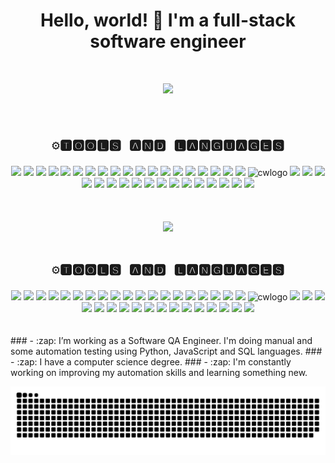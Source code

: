 <h1 align="center">
Hello, world! 👋 I'm a full-stack software engineer  <h1 align="center">
  <div align="center">
  <img src="https://cdn-thumbs.comidoc.net/750/webp/3111548_46f1_2.webp">
    </div>
<br>
<h2 align="center"> <pre>⚙️🆃🅾🅾🅻🆂 🅰🅽🅳 🅻🅰🅽🅶🆄🅰🅶🅴🆂</pre></h2>
  <div align="center">
<img src="https://img.shields.io/badge/JavaScript-323330?style=for-the-badge&logo=javascript&logoColor=F7DF1E"> <img src="https://img.shields.io/badge/Python-FFD43B?style=for-the-badge&logo=python&logoColor=blue"> <img src="https://img.shields.io/badge/HTML5-E34F26?style=for-the-badge&logo=html5&logoColor=white">  <img src="https://img.shields.io/badge/MySQL-005C84?style=for-the-badge&logo=mysql&logoColor=white"> <img src="https://img.shields.io/badge/CSS3-1572B6?style=for-the-badge&logo=css3&logoColor=white"> <img src="https://img.shields.io/badge/Postman-FF6C37?style=for-the-badge&logo=Postman&logoColor=white"> <img src="https://img.shields.io/badge/GIT-E44C30?style=for-the-badge&logo=git&logoColor=white"> <img src="https://img.shields.io/badge/Jira-0052CC?style=for-the-badge&logo=Jira&logoColor=white"> <img src="https://img.shields.io/badge/PyCharm-000000.svg?&style=for-the-badge&logo=PyCharm&logoColor=white">  <img src="https://img.shields.io/badge/Atom-66595C?style=for-the-badge&logo=Atom&logoColor=white"> <img src="https://img.shields.io/badge/Selenium%20WebDriver-1572B6?style=for-the-badge&logo=Selenium&logoColor=white"> <img src="https://img.shields.io/badge/WebStorm-007ACC?style=for-the-badge&logo=WebStorm&logoColor=white"> <img src="https://img.shields.io/badge/Confluence-1572B6?style=for-the-badge&logo=Confluence&logoColor=white"> <img src="https://img.shields.io/badge/Selenium-43B02A?style=for-the-badge&logo=Selenium&logoColor=white" height="30" /> <img src="https://img.shields.io/badge/replit-667881?style=for-the-badge&logo=replit&logoColor=white" height="30" /> <img src="https://img.shields.io/badge/VSCode-0078D4?style=for-the-badge&logo=visual%20studio%20code&logoColor=white" height="30" /> <img src="https://img.shields.io/badge/GitHub-100000?style=for-the-badge&logo=github&logoColor=white" height="30" /> <img src="https://img.shields.io/badge/windows%20terminal-4D4D4D?style=for-the-badge&logo=windows%20terminal&logoColor=white" height="30" /> <img src="https://img.shields.io/badge/Node.js-339933?style=for-the-badge&logo=nodedotjs&logoColor=white" height="30" /> <img src="https://img.shields.io/badge/Codewars-B1361E?style=for-the-badge&logo=Codewars&logoColor=white" alt="cwlogo" title="cw" height="30" /> <img src="https://img.shields.io/badge/Stack_Overflow-FE7A16?style=for-the-badge&logo=stack-overflow&logoColor=white" height="30" /> <img src="https://img.shields.io/badge/Slack-4A154B?style=for-the-badge&logo=slack&logoColor=white" height="30" /> <img src="https://img.shields.io/badge/Zoom-2D8CFF?style=for-the-badge&logo=zoom&logoColor=white" height="30" /> <img src="https://img.shields.io/badge/VirtualBox-21416b?style=for-the-badge&logo=VirtualBox&logoColor=white" height="30" /> <img src="https://img.shields.io/badge/sublime_text-%23575757.svg?&style=for-the-badge&logo=sublime-text&logoColor=important" height="30" /> <img src="https://img.shields.io/badge/Notepad++-90E59A.svg?style=for-the-badge&logo=notepad%2B%2B&logoColor=black" height="30" /> <img src="https://img.shields.io/badge/Snyk-4C4A73?style=for-the-badge&logo=snyk&logoColor=white" height="30" /> <img src="https://img.shields.io/badge/Lighthouse-F44B21?style=for-the-badge&logo=Lighthouse&logoColor=white" height="30" /> <img src="https://img.shields.io/badge/Google_chrome-4285F4?style=for-the-badge&logo=Google-chrome&logoColor=white" height="30" /> <img src="https://img.shields.io/badge/Firefox_Browser-FF7139?style=for-the-badge&logo=Firefox-Browser&logoColor=white" height="30" /> <img src="https://img.shields.io/badge/Microsoft_Edge-0078D7?style=for-the-badge&logo=Microsoft-edge&logoColor=white" height="30" /> <img src="https://img.shields.io/badge/Opera-FF1B2D?style=for-the-badge&logo=Opera&logoColor=white" height="30" /> <img src="https://img.shields.io/badge/Safari-FF1B2D?style=for-the-badge&logo=Safari&logoColor=white" height="30" /> <img src="https://img.shields.io/badge/Android-3DDC84?style=for-the-badge&logo=android&logoColor=white" height="30" />  <img src="https://img.shields.io/badge/Windows-0078D6?style=for-the-badge&logo=windows&logoColor=white" height="30" /> <img src="https://img.shields.io/badge/iOS-000000?style=for-the-badge&logo=ios&logoColor=white" height="30" /> <img src="https://img.shields.io/badge/mac%20os-000000?style=for-the-badge&logo=apple&logoColor=white" height="30" /> 
   </div>
   <br><br> </h3>
  </div><br>
  <div align="center">
  <img src="https://www.lambdatest.com/resources/images/Software-Test-Management.gif"style="width:700px">
    </div>
<br>
<h2 align="center"> <pre>⚙️🆃🅾🅾🅻🆂 🅰🅽🅳 🅻🅰🅽🅶🆄🅰🅶🅴🆂</pre></h2>
  <div align="center">
<img src="https://img.shields.io/badge/JavaScript-323330?style=for-the-badge&logo=javascript&logoColor=F7DF1E"> <img src="https://img.shields.io/badge/Python-FFD43B?style=for-the-badge&logo=python&logoColor=blue"> <img src="https://img.shields.io/badge/HTML5-E34F26?style=for-the-badge&logo=html5&logoColor=white">  <img src="https://img.shields.io/badge/MySQL-005C84?style=for-the-badge&logo=mysql&logoColor=white"> <img src="https://img.shields.io/badge/CSS3-1572B6?style=for-the-badge&logo=css3&logoColor=white"> <img src="https://img.shields.io/badge/Postman-FF6C37?style=for-the-badge&logo=Postman&logoColor=white"> <img src="https://img.shields.io/badge/GIT-E44C30?style=for-the-badge&logo=git&logoColor=white"> <img src="https://img.shields.io/badge/Jira-0052CC?style=for-the-badge&logo=Jira&logoColor=white"> <img src="https://img.shields.io/badge/PyCharm-000000.svg?&style=for-the-badge&logo=PyCharm&logoColor=white">  <img src="https://img.shields.io/badge/Atom-66595C?style=for-the-badge&logo=Atom&logoColor=white"> <img src="https://img.shields.io/badge/Selenium%20WebDriver-1572B6?style=for-the-badge&logo=Selenium&logoColor=white"> <img src="https://img.shields.io/badge/WebStorm-007ACC?style=for-the-badge&logo=WebStorm&logoColor=white"> <img src="https://img.shields.io/badge/Confluence-1572B6?style=for-the-badge&logo=Confluence&logoColor=white"> <img src="https://img.shields.io/badge/Selenium-43B02A?style=for-the-badge&logo=Selenium&logoColor=white" height="30" /> <img src="https://img.shields.io/badge/replit-667881?style=for-the-badge&logo=replit&logoColor=white" height="30" /> <img src="https://img.shields.io/badge/VSCode-0078D4?style=for-the-badge&logo=visual%20studio%20code&logoColor=white" height="30" /> <img src="https://img.shields.io/badge/GitHub-100000?style=for-the-badge&logo=github&logoColor=white" height="30" /> <img src="https://img.shields.io/badge/windows%20terminal-4D4D4D?style=for-the-badge&logo=windows%20terminal&logoColor=white" height="30" /> <img src="https://img.shields.io/badge/Node.js-339933?style=for-the-badge&logo=nodedotjs&logoColor=white" height="30" /> <img src="https://img.shields.io/badge/Codewars-B1361E?style=for-the-badge&logo=Codewars&logoColor=white" alt="cwlogo" title="cw" height="30" /> <img src="https://img.shields.io/badge/Stack_Overflow-FE7A16?style=for-the-badge&logo=stack-overflow&logoColor=white" height="30" /> <img src="https://img.shields.io/badge/Slack-4A154B?style=for-the-badge&logo=slack&logoColor=white" height="30" /> <img src="https://img.shields.io/badge/Zoom-2D8CFF?style=for-the-badge&logo=zoom&logoColor=white" height="30" /> <img src="https://img.shields.io/badge/VirtualBox-21416b?style=for-the-badge&logo=VirtualBox&logoColor=white" height="30" /> <img src="https://img.shields.io/badge/sublime_text-%23575757.svg?&style=for-the-badge&logo=sublime-text&logoColor=important" height="30" /> <img src="https://img.shields.io/badge/Notepad++-90E59A.svg?style=for-the-badge&logo=notepad%2B%2B&logoColor=black" height="30" /> <img src="https://img.shields.io/badge/Snyk-4C4A73?style=for-the-badge&logo=snyk&logoColor=white" height="30" /> <img src="https://img.shields.io/badge/Lighthouse-F44B21?style=for-the-badge&logo=Lighthouse&logoColor=white" height="30" /> <img src="https://img.shields.io/badge/Google_chrome-4285F4?style=for-the-badge&logo=Google-chrome&logoColor=white" height="30" /> <img src="https://img.shields.io/badge/Firefox_Browser-FF7139?style=for-the-badge&logo=Firefox-Browser&logoColor=white" height="30" /> <img src="https://img.shields.io/badge/Microsoft_Edge-0078D7?style=for-the-badge&logo=Microsoft-edge&logoColor=white" height="30" /> <img src="https://img.shields.io/badge/Opera-FF1B2D?style=for-the-badge&logo=Opera&logoColor=white" height="30" /> <img src="https://img.shields.io/badge/Safari-FF1B2D?style=for-the-badge&logo=Safari&logoColor=white" height="30" /> <img src="https://img.shields.io/badge/Android-3DDC84?style=for-the-badge&logo=android&logoColor=white" height="30" />  <img src="https://img.shields.io/badge/Windows-0078D6?style=for-the-badge&logo=windows&logoColor=white" height="30" /> <img src="https://img.shields.io/badge/iOS-000000?style=for-the-badge&logo=ios&logoColor=white" height="30" /> <img src="https://img.shields.io/badge/mac%20os-000000?style=for-the-badge&logo=apple&logoColor=white" height="30" /> 
   </div>
   <br><br>       
 ### - :zap: I’m working as a Software QA Engineer.  I'm doing manual and some automation testing using Python, JavaScript and SQL languages.
### - :zap: I have a computer science degree.
### - :zap: I'm constantly working on improving my automation skills and learning something new.     


<!--![Snake animation](https://github.com/thepiyushmalhotra/thepiyushmalhotra/blob/output/github-contribution-grid-snake.svg)-->
![](https://github.com/Platane/snk/raw/output/github-contribution-grid-snake.svg)



          

          
 
          
          

          

          
          
          

          
          

          

          
          
          
<!--
**DmytroZhuravel/DmytroZhuravel** is a ✨ _special_ ✨ repository because its `README.md` (this file) appears on your GitHub profile.

Here are some ideas to get you started:

- 🔭 I’m currently working on ...
- 🌱 I’m currently learning ...
- 👯 I’m looking to collaborate on ...
- 🤔 I’m looking for help with ...
- 💬 Ask me about ...
- 📫 How to reach me: ...
- 😄 Pronouns: ...
- ⚡ Fun fact: ...
https://giphy.com/search/computer-developer
https://devicon.dev/
https://stackedit.io/app#
-->
